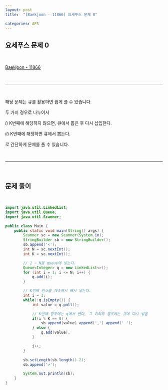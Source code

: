 ```yaml
---
layout: post
title:  "[Baekjoon - 11866] 요세푸스 문제 0"

categories: APS
---
```


## 요세푸스 문제 0

<br>

[Baekjoon - 11866](https://www.acmicpc.net/problem/11866)

<br>

***

<br>

해당 문제는 큐를 활용하면 쉽게 풀 수 있습니다.

두 가지 경우로 나누어서

$i)$ K번째에 해당하지 않으면, 큐에서 뽑은 후 다시 삽입한다.

$ii)$ K번째에 해댕하면 큐에서 뽑는다.

로 간단하게 문제를 풀 수 있습니다.

<br>

***

<br>

## 문제 풀이

<br>

```java
import java.util.LinkedList;
import java.util.Queue;
import java.util.Scanner;

public class Main {
    public static void main(String[] args) {
        Scanner sc = new Scanner(System.in);
        StringBuilder sb = new StringBuilder();
        sb.append('<');
        int N = sc.nextInt();
        int K = sc.nextInt();

        // 1 ~ N을 queue에 넣는다.
        Queue<Integer> q = new LinkedList<>();
        for (int i = 1; i <= N; i++) {
            q.add(i);
        }

        // K번째 원소를 계속해서 빼서 넣는다.
        int i = 1;
        while(!q.isEmpty()) {
            int value = q.poll();

            // K번째 경우에는 q에서 뺀다, 그 이외의 경우에는 큐에 다시 넣음
            if(i % K == 0) {
                sb.append(value).append(',').append(' ');
            } else {
                q.add(value);
            }

            i++;
        }

        sb.setLength(sb.length()-2);
        sb.append('>');

        System.out.println(sb);
    }
}
```